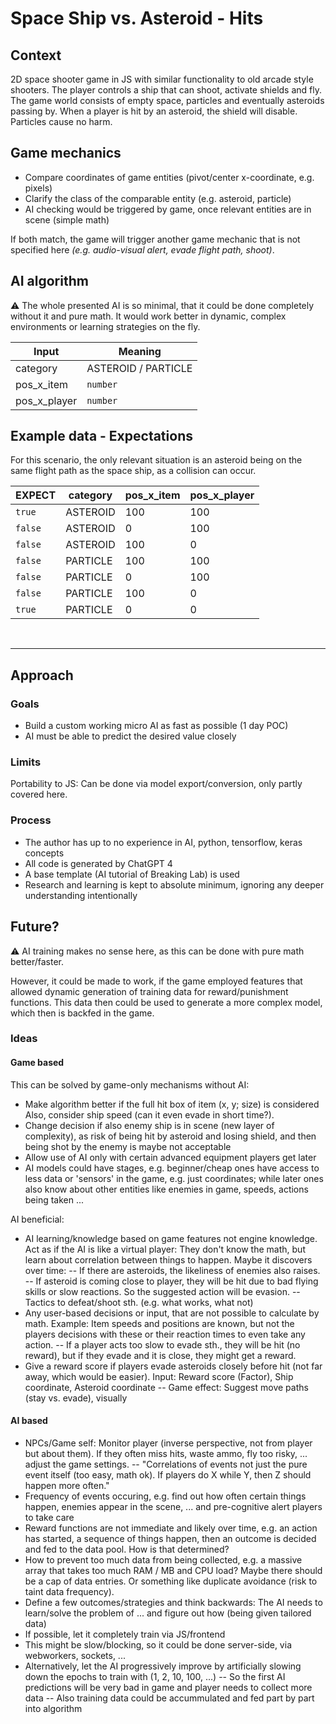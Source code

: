 # Space Ship vs. Asteroid - Hits

## Context

2D space shooter game in JS with similar functionality to old arcade style shooters. The player controls a ship that can shoot, activate shields and fly. The game world consists of empty space, particles and eventually asteroids passing by. When a player is hit by an asteroid, the shield will disable. Particles cause no harm.

## Game mechanics

- Compare coordinates of game entities (pivot/center x-coordinate, e.g. pixels)
- Clarify the class of the comparable entity (e.g. asteroid, particle)
- AI checking would be triggered by game, once relevant entities are in scene (simple math)

If both match, the game will trigger another game mechanic that is not specified here _(e.g. audio-visual alert, evade flight path, shoot)_.

## AI algorithm

⚠️ The whole presented AI is so minimal, that it could be done completely without it and pure math. It would work better in dynamic, complex environments or learning strategies on the fly.

| Input        | Meaning             |
| ------------ | ------------------- |
| category     | ASTEROID / PARTICLE |
| pos_x_item   | `number`            |
| pos_x_player | `number`            |

## Example data - Expectations

For this scenario, the only relevant situation is an asteroid being on the same flight path as the space ship, as a collision can occur.

| EXPECT  | category | pos_x_item | pos_x_player |
| ------- | -------- | ---------- | ------------ |
| `true`  | ASTEROID | 100        | 100          |
| `false` | ASTEROID | 0          | 100          |
| `false` | ASTEROID | 100        | 0            |
| `false` | PARTICLE | 100        | 100          |
| `false` | PARTICLE | 0          | 100          |
| `false` | PARTICLE | 100        | 0            |
| `true`  | PARTICLE | 0          | 0            |

<br>

---

## Approach

### Goals

- Build a custom working micro AI as fast as possible (1 day POC)
- AI must be able to predict the desired value closely

### Limits

Portability to JS: Can be done via model export/conversion, only partly covered here.

### Process

- The author has up to no experience in AI, python, tensorflow, keras concepts
- All code is generated by ChatGPT 4
- A base template (AI tutorial of Breaking Lab) is used
- Research and learning is kept to absolute minimum, ignoring any deeper understanding intentionally

## Future?

⚠️ AI training makes no sense here, as this can be done with pure math better/faster.

However, it could be made to work, if the game employed features that allowed dynamic generation of training data for reward/punishment functions. This data then could be used to generate a more complex model, which then is backfed in the game.

### Ideas

#### Game based

This can be solved by game-only mechanisms without AI:

- Make algorithm better if the full hit box of item (x, y; size) is considered Also, consider ship speed (can it even evade in short time?).
- Change decision if also enemy ship is in scene (new layer of complexity), as risk of being hit by asteroid and losing shield, and then being shot by the enemy is maybe not acceptable
- Allow use of AI only with certain advanced equipment players get later
- AI models could have stages, e.g. beginner/cheap ones have access to less data or 'sensors' in the game, e.g. just coordinates; while later ones also know about other entities like enemies in game, speeds, actions being taken ...

AI beneficial:

- AI learning/knowledge based on game features not engine knowledge. Act as if the AI is like a virtual player: They don't know the math, but learn about correlation between things to happen. Maybe it discovers over time:
  -- If there are asteroids, the likeliness of enemies also raises.
  -- If asteroid is coming close to player, they will be hit due to bad flying skills or slow reactions. So the suggested action will be evasion.
  -- Tactics to defeat/shoot sth. (e.g. what works, what not)
- Any user-based decisions or input, that are not possible to calculate by math. Example: Item speeds and positions are known, but not the players decisions with these or their reaction times to even take any action.
  -- If a player acts too slow to evade sth., they will be hit (no reward), but if they evade and it is close, they might get a reward.
- Give a reward score if players evade asteroids closely before hit (not far away, which would be easier). Input: Reward score (Factor), Ship coordinate, Asteroid coordinate
  -- Game effect: Suggest move paths (stay vs. evade), visually

#### AI based

- NPCs/Game self: Monitor player (inverse perspective, not from player but about them). If they often miss hits, waste ammo, fly too risky, ... adjust the game settings.
  -- "Correlations of events not just the pure event itself (too easy, math ok). If players do X while Y, then Z should happen more often."
- Frequency of events occuring, e.g. find out how often certain things happen, enemies appear in the scene, ... and pre-cognitive alert players to take care
- Reward functions are not immediate and likely over time, e.g. an action has started, a sequence of things happen, then an outcome is decided and fed to the data pool. How is that determined?
- How to prevent too much data from being collected, e.g. a massive array that takes too much RAM / MB and CPU load? Maybe there should be a cap of data entries. Or something like duplicate avoidance (risk to taint data frequency).
- Define a few outcomes/strategies and think backwards: The AI needs to learn/solve the problem of ... and figure out how (being given tailored data)
- If possible, let it completely train via JS/frontend
- This might be slow/blocking, so it could be done server-side, via webworkers, sockets, ...
- Alternatively, let the AI progressively improve by artificially slowing down the epochs to train with (1, 2, 10, 100, ...)
  -- So the first AI predictions will be very bad in game and player needs to collect more data
  -- Also training data could be accummulated and fed part by part into algorithm
